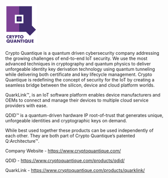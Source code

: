<img src = Resources/Images/CQ_LogoV1(Purple).png width="100">

Crypto Quantique is a quantum driven cybersecurity company addressing the growing challenges of end-to-end IoT security. We use the most advanced techniques in
cryptography and quantum physics to deliver unforgeable identity key derivation technology using quantum tunneling while delivering both certificate and key 
lifecycle management. Crypto Quantique is redefining the concept of security for the IoT by creating a seamless bridge between the silicon, device and cloud 
platform worlds.

QuarkLink™, is an IoT software platform enables device manufacturers and OEMs to connect and manage their devices to multiple cloud service providers with ease.

QDID™ is a quantum-driven hardware IP root-of-trust that generates unique, unforgeable identities and cryptographic keys on demand.

While best used together these products can be used independently of each other. They are both part of Crypto Quantique’s patented Q:Architecture™.

Company Website - https://www.cryptoquantique.com/

QDID - https://www.cryptoquantique.com/products/qdid/

QuarkLink - https://www.cryptoquantique.com/products/quarklink/
